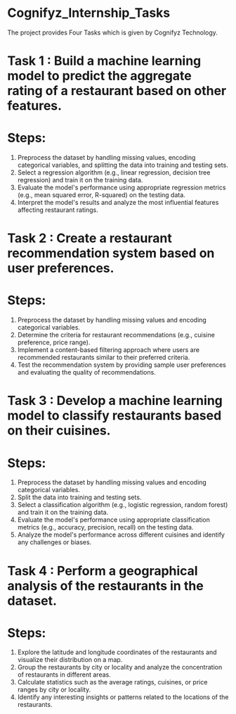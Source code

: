 # Cognifyz_Internship_Tasks
The project provides Four Tasks which is given by Cognifyz Technology.

# Task 1 : Build a machine learning model to predict the aggregate rating of a restaurant based on other features.
# Steps:
1. Preprocess the dataset by handling missing values, encoding categorical variables, and splitting the data into training and testing sets.
2. Select a regression algorithm (e.g., linear regression, decision tree regression) and train it on the training data.
3. Evaluate the model's performance using appropriate regression metrics (e.g., mean squared error, R-squared) on the testing data.
4. Interpret the model's results and analyze the most influential features affecting restaurant ratings.

# Task 2 : Create a restaurant recommendation system based on user preferences.
# Steps:
1. Preprocess the dataset by handling missing values and encoding categorical variables.
2. Determine the criteria for restaurant recommendations (e.g., cuisine preference, price range).
3. Implement a content-based filtering approach where users are recommended restaurants similar to their preferred criteria.
4. Test the recommendation system by providing sample user preferences and evaluating the quality of recommendations.

# Task 3 : Develop a machine learning model to classify restaurants based on their cuisines.
# Steps:
1. Preprocess the dataset by handling missing values and encoding categorical variables.
2. Split the data into training and testing sets.
3. Select a classification algorithm (e.g., logistic regression, random forest) and train it on the training data.
4. Evaluate the model's performance using appropriate classification metrics (e.g., accuracy, precision, recall) on the testing data.
5. Analyze the model's performance across different cuisines and identify any challenges or biases.

# Task 4 : Perform a geographical analysis of the restaurants in the dataset.
# Steps:
1. Explore the latitude and longitude coordinates of the restaurants and visualize their distribution on a map.
2. Group the restaurants by city or locality and analyze the concentration of restaurants in different areas.
3. Calculate statistics such as the average ratings, cuisines, or price ranges by city or locality.
4. Identify any interesting insights or patterns related to the locations of the restaurants.
